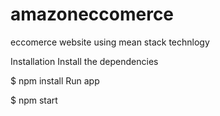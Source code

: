 # amazoneccomerce
eccomerce website using mean stack technlogy

Installation
Install the dependencies

$ npm install
Run app

$ npm start

